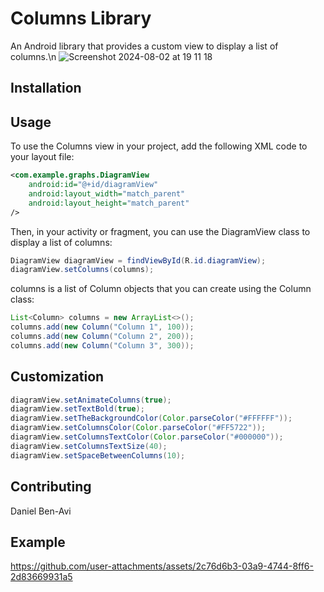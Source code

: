# Columns Library

An Android library that provides a custom view to display a list of columns.\n
![Screenshot 2024-08-02 at 19 11 18](https://github.com/user-attachments/assets/00f9fd3a-374e-4571-9818-4bbc34ff0f73)


## Installation

## Usage

To use the Columns view in your project, add the following XML code to your layout file:

```xml
<com.example.graphs.DiagramView
    android:id="@+id/diagramView"
    android:layout_width="match_parent"
    android:layout_height="match_parent"
/>
```

Then, in your activity or fragment, you can use the DiagramView class to display a list of columns:

```java
DiagramView diagramView = findViewById(R.id.diagramView);
diagramView.setColumns(columns);
```

columns is a list of Column objects that you can create using the Column class:

```java
List<Column> columns = new ArrayList<>();
columns.add(new Column("Column 1", 100));
columns.add(new Column("Column 2", 200));
columns.add(new Column("Column 3", 300));
```

## Customization

```java
diagramView.setAnimateColumns(true);
diagramView.setTextBold(true);
diagramView.setTheBackgroundColor(Color.parseColor("#FFFFFF"));
diagramView.setColumnsColor(Color.parseColor("#FF5722"));
diagramView.setColumnsTextColor(Color.parseColor("#000000"));
diagramView.setColumnsTextSize(40);
diagramView.setSpaceBetweenColumns(10);
```

## Contributing
Daniel Ben-Avi

## Example
https://github.com/user-attachments/assets/2c76d6b3-03a9-4744-8ff6-2d83669931a5

